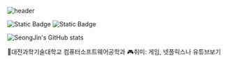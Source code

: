 ![header](https://capsule-render.vercel.app/api?type=shark&color=auto&height=200&section=header&text=안성진연습장%20&fontSize=40)

![Static Badge](https://img.shields.io/badge/instagram-pink?logo=instagram&link=https%3A%2F%2Fwww.instagram.com%2Fhelia__32%2F)
![Static Badge](https://img.shields.io/badge/helia32%40naver.com-green)

![SeongJin's GitHub stats](https://github-readme-stats.vercel.app/api?username=AnnSeongJin&show_icons=true&theme=radical)

🏫대전과학기술대학교 컴퓨터소프트웨어공학과
🎮취미: 게임, 넷플릭스나 유튜브보기
